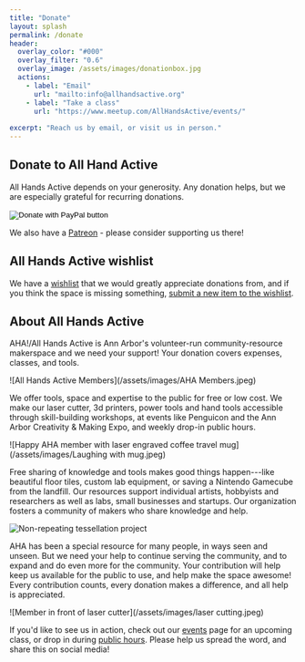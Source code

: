 ```yaml
---
title: "Donate"
layout: splash
permalink: /donate
header:
  overlay_color: "#000"
  overlay_filter: "0.6"
  overlay_image: /assets/images/donationbox.jpg
  actions:
    - label: "Email"
      url: "mailto:info@allhandsactive.org"
    - label: "Take a class"
      url: "https://www.meetup.com/AllHandsActive/events/"
      
excerpt: "Reach us by email, or visit us in person."
---
```


## Donate to All Hand Active
All Hands Active depends on your generosity. Any donation helps, but we are especially grateful for recurring donations. 
<form action="https://www.paypal.com/cgi-bin/webscr" method="post" target="_top">
<input type="hidden" name="cmd" value="_s-xclick" />
<input type="hidden" name="hosted_button_id" value="KEQF3RMU5RPG4" />
<input type="image" src="https://www.paypalobjects.com/en_US/i/btn/btn_donateCC_LG.gif" border="0" name="submit" title="PayPal - The safer, easier way to pay online!" alt="Donate with PayPal button" />
<img alt="" border="0" src="https://www.paypal.com/en_US/i/scr/pixel.gif" width="1" height="1" />
</form>

We also have a [Patreon](https://www.patreon.com/AllHandsActive) - please consider supporting us there!

## All Hands Active wishlist
We have a [wishlist](https://rhino.li/wish-list) that we would greatly appreciate donations from, and if you think the space is missing something, [submit a new item to the wishlist](https://rhino.li/wish-list-addition).

## About All Hands Active
AHA!/All Hands Active is Ann Arbor's volunteer-run community-resource makerspace and we need your support!  Your donation covers expenses, classes, and tools.

![All Hands Active Members](/assets/images/AHA Members.jpeg)

We offer tools, space and expertise to the public for free or low cost. We make our laser cutter, 3d printers, power tools and hand tools accessible through skill-building workshops, at events like Penguicon and the Ann Arbor Creativity & Making Expo, and weekly drop-in public hours.

![Happy AHA member with laser engraved coffee travel mug](/assets/images/Laughing with mug.jpeg)

Free sharing of knowledge and tools makes good things happen---like beautiful floor tiles, custom lab equipment, or saving a Nintendo Gamecube from the landfill. Our resources support individual artists, hobbyists and researchers as well as labs, small businesses and startups. Our organization fosters a community of makers who share knowledge and help.

![Non-repeating tessellation project](/assets/images/tesselate.jpeg)

AHA has been a special resource for many people, in ways seen and unseen. But we need your help to continue serving the community, and to expand and do even more for the community. Your contribution will help keep us available for the public to use, and help make the space awesome! Every contribution counts, every donation makes a difference, and all help is appreciated.

![Member in front of laser cutter](/assets/images/laser cutting.jpeg)

If you'd like to see us in action, check out our [events](https://rhino.li/events) page for an upcoming class, or drop in during [public hours](/visit). Please help us spread the word, and share this on social media!
